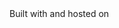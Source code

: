 <div class="text-center">
            Built with
            <a href="https://www.w3.org/TR/html5/" target="_blank" title="Python and Flask"><i class="fab fa-lg fa-html5"></i></a>
            <a href="https://www.javascript.com/" target="_blank" title="JavaScript"><i class="fab fa-lg fa-js"></i></a>
            <a href="https://fontawesome.com" target="_blank" title="Font Awesome"><i class="fab fa-lg fa-font-awesome"></i></a>
             and hosted on <a href="https://m.do.co/c/9a3b3c4fbc90" target="_blank" title="Digital Ocean"><i class="fab fa-lg fa-digital-ocean"></i></a>

</div>

